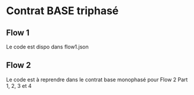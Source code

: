 # Contrat BASE triphasé
## Flow 1
Le code est dispo dans flow1.json
## Flow 2
Le code est à reprendre dans le contrat base monophasé pour Flow 2 Part 1, 2, 3 et 4
